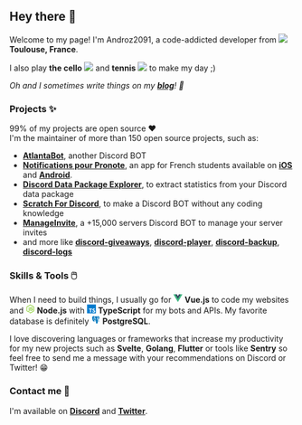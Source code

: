 ## Hey there 👋

Welcome to my page! I'm Androz2091, a code-addicted developer from <img src="https://image.flaticon.com/icons/svg/197/197560.svg" width="13"/> **Toulouse, France**. 

I also play **the cello** <img src="https://img.icons8.com/color/24/000000/cello.png" /> and **tennis** <img src="https://img.icons8.com/color/24/000000/tennis.png" /> to make my day ;)

*Oh and I sometimes write things on my **[blog](https://blog.androz2091.fr)**! 📝*

### Projects :sparkles:

99% of my projects are open source :heart:  
I'm the maintainer of more than 150 open source projects, such as:

* **[AtlantaBot](https://github.com/Androz2091/AtlantaBot)**, another Discord BOT  
* **[Notifications pour Pronote](https://github.com/EduWireApps/pronote-notifications)**, an app for French students available on **[iOS](https://apps.apple.com/fr/app/notifications-pour-pronote/id1564109971)** and **[Android](https://play.google.com/store/apps/details?id=com.androz2091.pronote_notifications&gl=FR)**.  
* **[Discord Data Package Explorer](https://github.com/Androz2091/AtlantaBot)**, to extract statistics from your Discord data package
* **[Scratch For Discord](https://github.com/Androz2091/scratch-for-discord)**, to make a Discord BOT without any coding knowledge
* **[ManageInvite](https://github.com/manage-invite)**, a +15,000 servers Discord BOT to manage your server invites
* and more like **[discord-giveaways](https://github.com/Androz2091/discord-giveaways)**, **[discord-player](https://github.com/Androz2091/discord-player)**, **[discord-backup](https://github.com/Androz2091/discord-backup)**, **[discord-logs](https://github.com/Androz2091/discord-logs)**

### Skills & Tools 🖱️

When I need to build things, I usually go for ![vue](https://github.com/Androz2091/Androz2091/raw/main/vue.png) **Vue.js** to code my websites and ![node-js](https://github.com/Androz2091/Androz2091/raw/main/node-js.png) **Node.js** with ![typescript](https://github.com/Androz2091/Androz2091/raw/main/typescript.png) **TypeScript** for my bots and APIs. My favorite database is definitely ![postgresql](https://github.com/Androz2091/Androz2091/raw/main/postgresql.png) **PostgreSQL**.

I love discovering languages or frameworks that increase my productivity for my new projects such as **Svelte**, **Golang**, **Flutter** or tools like **Sentry** so feel free to send me a message with your recommendations on Discord or Twitter! 😁

### Contact me 🤝

I'm available on **[Discord](https://androz2091.fr/discord)** and **[Twitter](https://twitter.com/androz2091)**. 
